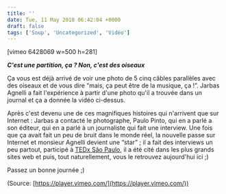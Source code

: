 ```yaml
---
title: ''
date: Tue, 11 May 2010 06:42:04 +0000
draft: false
tags: ['Soup', 'Uncategorized', 'Vidéo']
---
```


\[vimeo 6428069 w=500 h=281\]

_**C'est une partition, ça ? Non, c'est des oiseaux**_

Ça vous est déjà arrivé de voir une photo de 5 cinq câbles parallèles avec des oiseaux et de vous dire “mais, ça peut être de la musique, ça !”. Jarbas Agnelli a fait l'expérience à partir d'une photo qu'il a trouvée dans un journal et ça a donnée la vidéo ci-dessus.

Après c'est devenu une de ces magnifiques histoires qui n'arrivent que sur Internet : Jarbas a contacté le photographe, Paulo Pinto, qui en a parlé a son éditeur, qui en a parlé à un journaliste qui fait une interview. Une fois que ça avait fait un peu de bruit dans le monde réel, la nouvelle passe sur Internet et monsieur Agnelli devient une “star” ; il a fait des interviews un peu partout, participé à [TEDx São Paulo](http://www.tedxsaopaulo.com.br/jarbas-agnelli/), il a été cité dans les plus grands sites web et puis, tout naturellement, vous le retrouvez aujourd'hui ici ;)

Passez un bonne journée ;)

(Source: [https://player.vimeo.com/](https://player.vimeo.com/))